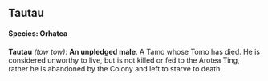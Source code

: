 ## Tautau
#### Species: Orhatea

**Tautau** *(tow tow)*: **An unpledged male**. A Tamo whose Tomo has died. He is considered unworthy to live, but is not killed or fed to the Arotea Ting, rather he is abandoned by the Colony and left to starve to death.
